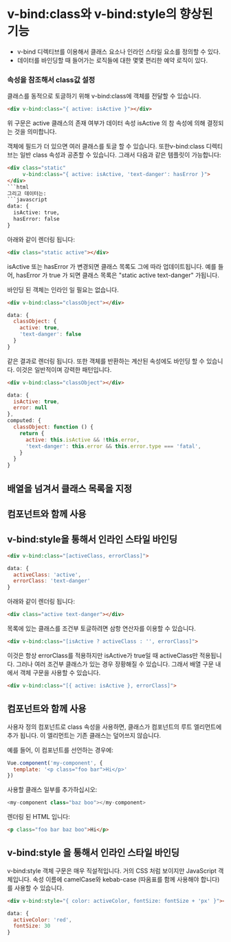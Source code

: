 # v-bind:class와 v-bind:style의 향상된 기능
- v-bind 디렉티브를 이용해서 클래스 요소나 인라인 스타일 요소를 정의할 수 있다.
- 데이터를 바인딩할 때 들어가는 로직들에 대한 몇몇 편리한 예약 로직이 있다.

### 속성을 참조해서 class값 설정
클래스를 동적으로 토글하기 위해 v-bind:class에 객체를 전달할 수 있습니다.
```html
<div v-bind:class="{ active: isActive }"></div>
```
위 구문은 active 클래스의 존재 여부가 데이터 속성 isActive 의 참 속성에 의해 결정되는 것을 의미합니다.

객체에 필드가 더 있으면 여러 클래스를 토글 할 수 있습니다. 또한v-bind:class 디렉티브는 일반 class 속성과 공존할 수 있습니다. 그래서 다음과 같은 템플릿이 가능합니다:
```html
<div class="static"
     v-bind:class="{ active: isActive, 'text-danger': hasError }">
</div>
```html
그리고 데이터는:
```javascript
data: {
  isActive: true,
  hasError: false
}
```
아래와 같이 렌더링 됩니다:
```html
<div class="static active"></div>
```

isActive 또는 hasError 가 변경되면 클래스 목록도 그에 따라 업데이트됩니다. 예를 들어, hasError 가 true 가 되면 클래스 목록은 "static active text-danger" 가됩니다.

바인딩 된 객체는 인라인 일 필요는 없습니다.
```html
<div v-bind:class="classObject"></div>
```
```javascript
data: {
  classObject: {
    active: true,
    'text-danger': false
  }
}
```

같은 결과로 렌더링 됩니다. 또한 객체를 반환하는 계산된 속성에도 바인딩 할 수 있습니다. 이것은 일반적이며 강력한 패턴입니다.

```html
<div v-bind:class="classObject"></div>
```
```javascript
data: {
  isActive: true,
  error: null
},
computed: {
  classObject: function () {
    return {
      active: this.isActive && !this.error,
      'text-danger': this.error && this.error.type === 'fatal',
    }
  }
}
```

## 배열을 넘겨서 클래스 목록을 지정

## 컴포넌트와 함께 사용

## v-bind:style을 통해서 인라인 스타일 바인딩
```html
<div v-bind:class="[activeClass, errorClass]">
```
```javascript
data: {
  activeClass: 'active',
  errorClass: 'text-danger'
}
```
아래와 같이 렌더링 됩니다:
```html
<div class="active text-danger"></div>
```

목록에 있는 클래스를 조건부 토글하려면 삼항 연산자를 이용할 수 있습니다.
```html
<div v-bind:class="[isActive ? activeClass : '', errorClass]">
```
이것은 항상 errorClass를 적용하지만 isActive가 true일 때 activeClass만 적용됩니다.
그러나 여러 조건부 클래스가 있는 경우 장황해질 수 있습니다. 그래서 배열 구문 내에서 객체 구문을 사용할 수 있습니다.
```html
<div v-bind:class="[{ active: isActive }, errorClass]">
```

## 컴포넌트와 함께 사용

사용자 정의 컴포넌트로 class 속성을 사용하면, 클래스가 컴포넌트의 루트 엘리먼트에 추가 됩니다. 이 엘리먼트는 기존 클래스는 덮어쓰지 않습니다.

예를 들어, 이 컴포넌트를 선언하는 경우에:
```javascript
Vue.component('my-component', {
  template: '<p class="foo bar">Hi</p>'
})
```
사용할 클래스 일부를 추가하십시오:
```javascript
<my-component class="baz boo"></my-component>
```
렌더링 된 HTML 입니다:
```html
<p class="foo bar baz boo">Hi</p>
```

## v-bind:style 을 통해서 인라인 스타일 바인딩

v-bind:style 객체 구문은 매우 직설적입니다. 거의 CSS 처럼 보이지만 JavaScript 객체입니다. 속성 이름에 camelCase와 kebab-case (따옴표를 함께 사용해야 합니다)를 사용할 수 있습니다.
```html
<div v-bind:style="{ color: activeColor, fontSize: fontSize + 'px' }"></div>
```
```javascript
data: {
  activeColor: 'red',
  fontSize: 30
}
```
